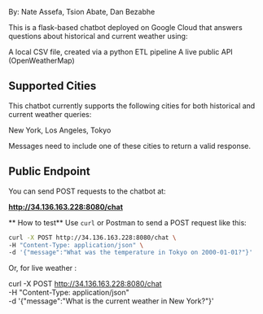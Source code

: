 By: Nate Assefa, Tsion Abate, Dan Bezabhe


This is a flask-based chatbot deployed on Google Cloud that answers questions about historical and current weather using:

A local CSV file, created via a python ETL pipeline
A live public API (OpenWeatherMap)

## Supported Cities

This chatbot currently supports the following cities for both historical and current weather queries:

New York, Los Angeles, Tokyo

Messages need to include one of these cities to return a valid response. 


## Public Endpoint
You can send POST requests to the chatbot at: 

**http://34.136.163.228:8080/chat**

** How to test**
Use `curl` or Postman to send a POST request like this:

```bash
curl -X POST http://34.136.163.228:8080/chat \
-H "Content-Type: application/json" \
-d '{"message":"What was the temperature in Tokyo on 2000-01-01?"}'

```

Or, for live weather :

curl -X POST http://34.136.163.228:8080/chat \
-H "Content-Type: application/json" \
-d '{"message":"What is the current weather in New York?"}'


